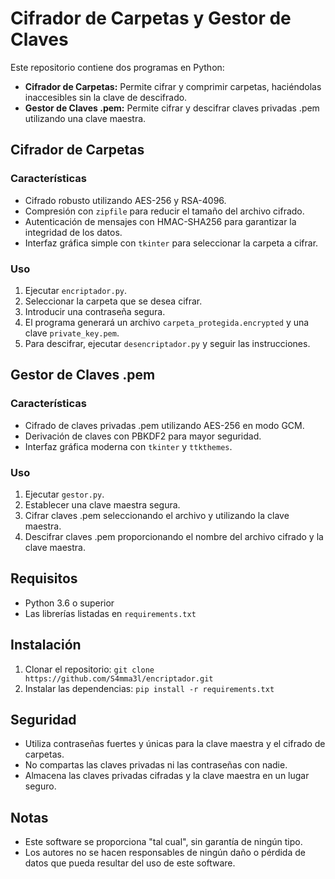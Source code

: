 # Cifrador de Carpetas y Gestor de Claves

Este repositorio contiene dos programas en Python:

* **Cifrador de Carpetas:** Permite cifrar y comprimir carpetas, haciéndolas inaccesibles sin la clave de descifrado.
* **Gestor de Claves .pem:** Permite cifrar y descifrar claves privadas .pem utilizando una clave maestra.

## Cifrador de Carpetas

### Características

* Cifrado robusto utilizando AES-256 y RSA-4096.
* Compresión con `zipfile` para reducir el tamaño del archivo cifrado.
* Autenticación de mensajes con HMAC-SHA256 para garantizar la integridad de los datos.
* Interfaz gráfica simple con `tkinter` para seleccionar la carpeta a cifrar.

### Uso

1. Ejecutar `encriptador.py`.
2. Seleccionar la carpeta que se desea cifrar.
3. Introducir una contraseña segura.
4. El programa generará un archivo `carpeta_protegida.encrypted` y una clave `private_key.pem`.
5. Para descifrar, ejecutar `desencriptador.py` y seguir las instrucciones.

## Gestor de Claves .pem

### Características

* Cifrado de claves privadas .pem utilizando AES-256 en modo GCM.
* Derivación de claves con PBKDF2 para mayor seguridad.
* Interfaz gráfica moderna con `tkinter` y `ttkthemes`.

### Uso

1. Ejecutar `gestor.py`.
2. Establecer una clave maestra segura.
3. Cifrar claves .pem seleccionando el archivo y utilizando la clave maestra.
4. Descifrar claves .pem proporcionando el nombre del archivo cifrado y la clave maestra.

## Requisitos

* Python 3.6 o superior
* Las librerías listadas en `requirements.txt`

## Instalación

1. Clonar el repositorio: `git clone https://github.com/S4mma3l/encriptador.git`
2. Instalar las dependencias: `pip install -r requirements.txt`

## Seguridad

* Utiliza contraseñas fuertes y únicas para la clave maestra y el cifrado de carpetas.
* No compartas las claves privadas ni las contraseñas con nadie.
* Almacena las claves privadas cifradas y la clave maestra en un lugar seguro.

## Notas

* Este software se proporciona "tal cual", sin garantía de ningún tipo.
* Los autores no se hacen responsables de ningún daño o pérdida de datos que pueda resultar del uso de este software.